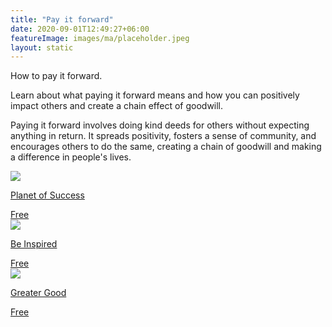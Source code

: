 ```yaml
---
title: "Pay it forward"
date: 2020-09-01T12:49:27+06:00
featureImage: images/ma/placeholder.jpeg
layout: static
---
```


How to pay it forward.

Learn about what paying it forward means and how you can positively impact others and create a chain effect of goodwill.

Paying it forward involves doing kind deeds for others without expecting anything in return. It spreads positivity, fosters a sense of community, and encourages others to do the same, creating a chain of goodwill and making a difference in people's lives.

<a class="ma-link" href="http://www.planetofsuccess.com/blog/2016/ideas-to-pay-it-forward/"><div class="ma-card ma-card-Community"><div class="ma-icon"><img src ="/images/Icon-check - community - opacity.svg"/></div><div class="ma-name"><p>Planet of Success</p></div><div class="ma-paid-text"><span>Free</span></div></div></a><a class="ma-link" href="https://beinspired.global/paying-it-forward-its-benefits-and-importance/"><div class="ma-card ma-card-Community"><div class="ma-icon"><img src ="/images/Icon-check - community - opacity.svg"/></div><div class="ma-name"><p>Be Inspired</p></div><div class="ma-paid-text"><span>Free</span></div></div></a><a class="ma-link" href="https://greatergood.berkeley.edu/article/item/pay_it_forward"><div class="ma-card ma-card-Community"><div class="ma-icon"><img src ="/images/Icon-check - community - opacity.svg"/></div><div class="ma-name"><p>Greater Good</p></div><div class="ma-paid-text"><span>Free</span></div></div></a>  

<br/><br/>






